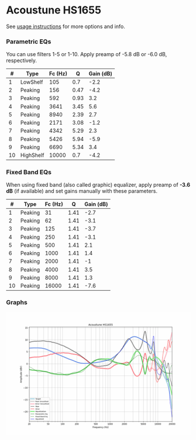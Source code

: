 # Acoustune HS1655
See [usage instructions](https://github.com/jaakkopasanen/AutoEq#usage) for more options and info.

### Parametric EQs
You can use filters 1-5 or 1-10. Apply preamp of -5.8 dB or -6.0 dB, respectively.

|   # | Type      |   Fc (Hz) |    Q |   Gain (dB) |
|-----|-----------|-----------|------|-------------|
|   1 | LowShelf  |       105 | 0.7  |        -2.2 |
|   2 | Peaking   |       156 | 0.47 |        -4.2 |
|   3 | Peaking   |       592 | 0.93 |         3.2 |
|   4 | Peaking   |      3641 | 3.45 |         5.6 |
|   5 | Peaking   |      8940 | 2.39 |         2.7 |
|   6 | Peaking   |      2171 | 3.08 |        -1.2 |
|   7 | Peaking   |      4342 | 5.29 |         2.3 |
|   8 | Peaking   |      5426 | 5.94 |        -5.9 |
|   9 | Peaking   |      6690 | 5.34 |         3.4 |
|  10 | HighShelf |     10000 | 0.7  |        -4.2 |

### Fixed Band EQs
When using fixed band (also called graphic) equalizer, apply preamp of **-3.6 dB** (if available) and set gains manually with these parameters.

|   # | Type    |   Fc (Hz) |    Q |   Gain (dB) |
|-----|---------|-----------|------|-------------|
|   1 | Peaking |        31 | 1.41 |        -2.7 |
|   2 | Peaking |        62 | 1.41 |        -3.1 |
|   3 | Peaking |       125 | 1.41 |        -3.7 |
|   4 | Peaking |       250 | 1.41 |        -3.1 |
|   5 | Peaking |       500 | 1.41 |         2.1 |
|   6 | Peaking |      1000 | 1.41 |         1.4 |
|   7 | Peaking |      2000 | 1.41 |        -1   |
|   8 | Peaking |      4000 | 1.41 |         3.5 |
|   9 | Peaking |      8000 | 1.41 |         1.3 |
|  10 | Peaking |     16000 | 1.41 |        -7.6 |

### Graphs
![](./Acoustune%20HS1655.png)
